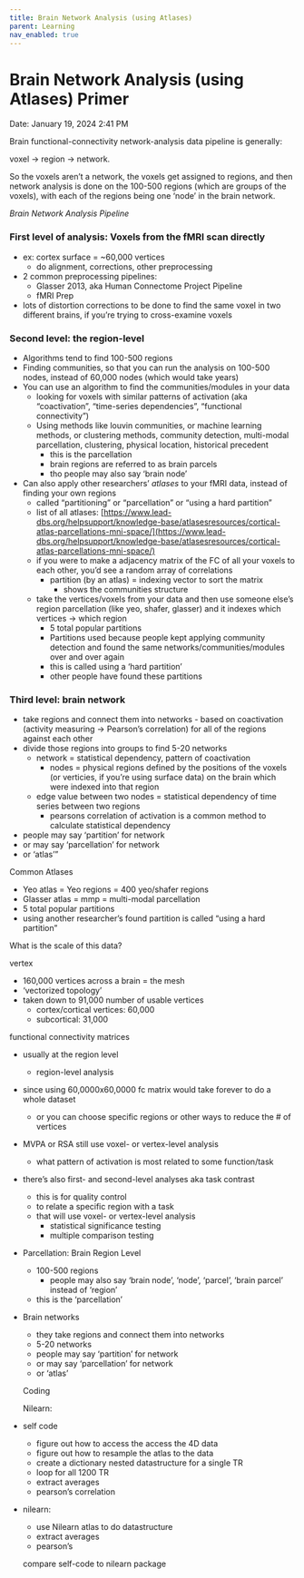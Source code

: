 ```yaml
---
title: Brain Network Analysis (using Atlases)
parent: Learning
nav_enabled: true 
---
```


# Brain Network Analysis (using Atlases) Primer

Date: January 19, 2024 2:41 PM

Brain functional-connectivity network-analysis data pipeline is generally: 

voxel → region → network. 

So the voxels aren’t a network, the voxels get assigned to regions, and then network analysis is done on the 100-500 regions (which are groups of the voxels), with each of the regions being one ‘node’ in the brain network. 

*Brain Network Analysis Pipeline*

### First level of analysis: Voxels from the fMRI scan directly

- ex: cortex surface = ~60,000 vertices
    - do alignment, corrections, other preprocessing
- 2 common preprocessing pipelines:
    - Glasser 2013, aka Human Connectome Project Pipeline
    - fMRI Prep
- lots of distortion corrections to be done to find the same voxel in two different brains, if you’re trying to cross-examine voxels

### **Second level: the region-level**

- Algorithms tend to find 100-500 regions
- Finding communities, so that you can run the analysis on 100-500 nodes, instead of 60,000 nodes (which would take years)
- You can use an algorithm to find the communities/modules in your data
    - looking for voxels with similar patterns of activation (aka “coactivation”, “time-series dependencies”, “functional connectivity”)
    - Using methods like louvin communities, or machine learning methods, or clustering methods, community detection, multi-modal parcellation, clustering, physical location, historical precedent
        - this is the parcellation
        - brain regions are referred to as brain parcels
        - tho people may also say ‘brain node’
- Can also apply other researchers’ *atlases* to your fMRI data, instead of finding your own regions
    - called “partitioning” or “parcellation” or “using a hard partition”
    - list of all atlases: [https://www.lead-dbs.org/helpsupport/knowledge-base/atlasesresources/cortical-atlas-parcellations-mni-space/](https://www.lead-dbs.org/helpsupport/knowledge-base/atlasesresources/cortical-atlas-parcellations-mni-space/)
    - if you were to make a adjacency matrix of the FC of all your voxels to each other, you’d see a random array of correlations
        - partition (by an atlas) = indexing vector to sort the matrix
            - shows the communities structure
    - take the vertices/voxels from your data and then use someone else’s region parcellation (like yeo, shafer, glasser) and it indexes which vertices → which region
        - 5 total popular partitions
        - Partitions used because people kept applying community detection and found the same networks/communities/modules over and over again
        - this is called using a ‘hard partition’
        - other people have found these partitions

### Third level: brain network

- take regions and connect them into networks - based on coactivation (activity measuring -> Pearson’s correlation) for all of the regions against each other
- divide those regions into groups to find 5-20 networks
    - network = statistical dependency, pattern of coactivation
        - nodes = physical regions defined by the positions of the voxels (or verticies, if you’re using surface data) on the brain which were indexed into that region
    - edge value between two nodes = statistical dependency of time series between two regions
        - pearsons correlation of activation is a common method to calculate statistical dependency
- people may say ‘partition’ for network
- or may say ‘parcellation’ for network
- or ‘atlas’”

Common Atlases

- Yeo atlas = Yeo regions = 400 yeo/shafer regions
- Glasser atlas = mmp = multi-modal parcellation
- 5 total popular partitions
- using another researcher’s found partition is called “using a hard partition”

What is the scale of this data?

vertex

- 160,000 vertices across a brain = the mesh
- ‘vectorized topology’
- taken down to 91,000 number of usable vertices
    - cortex/cortical vertices: 60,000
    - subcortical: 31,000

functional connectivity matrices

- usually at the region level
    - region-level analysis
- since using 60,0000x60,0000 fc matrix would take forever to do a whole dataset
    - or you can choose specific regions or other ways to reduce the # of vertices
- MVPA or RSA still use voxel- or vertex-level analysis
    - what pattern of activation is most related to some function/task
- there’s also first- and second-level analyses aka task contrast
    - this is for quality control
    - to relate a specific region with a task
    - that will use voxel- or vertex-level analysis
        - statistical significance testing
        - multiple comparison testing

- Parcellation: Brain Region Level
    - 100-500 regions
        - people may also say ‘brain node’, ‘node’, ‘parcel’, ‘brain parcel’ instead of ‘region’
    - this is the ‘parcellation’

- Brain networks
    - they take regions and connect them into networks
    - 5-20 networks
    - people may say ‘partition’ for network
    - or may say ‘parcellation’ for network
    - or ‘atlas’
    
    Coding 
    
    Nilearn:
    

- self code
    - figure out how to access the access the 4D data
    - figure out how to resample the atlas to the data
    - create a dictionary nested datastructure for a single TR
    - loop for all 1200 TR
    - extract averages
    - pearson’s correlation
- nilearn:
    - use Nilearn atlas to do datastructure
    - extract averages
    - pearson’s
    
    compare self-code to nilearn package